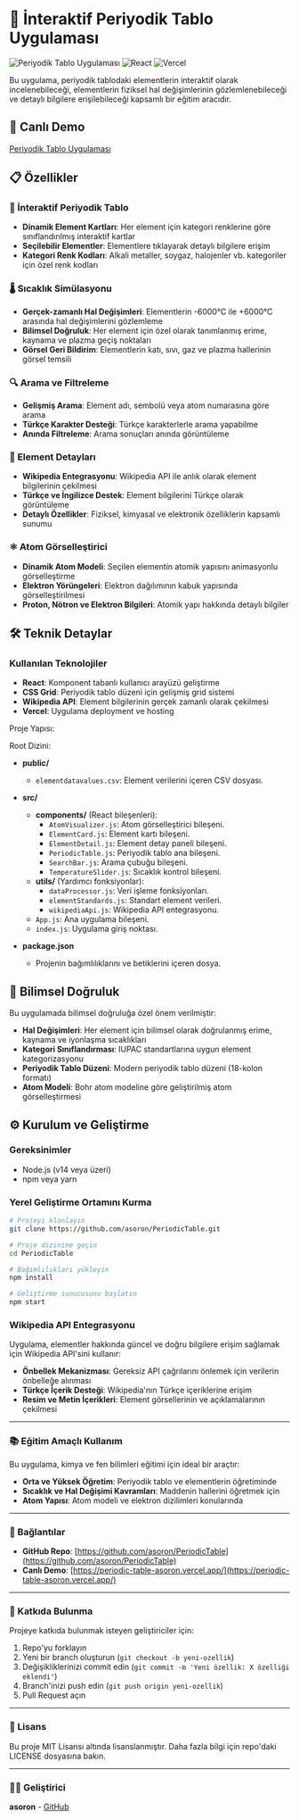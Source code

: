 # 🧪 İnteraktif Periyodik Tablo Uygulaması

![Periyodik Tablo Uygulaması](https://img.shields.io/badge/Periyodik%20Tablo-Eğitim%20Aracı-blue)
![React](https://img.shields.io/badge/React-18.2.0-61DAFB?logo=react)
![Vercel](https://img.shields.io/badge/Vercel-Deployment-black?logo=vercel)

Bu uygulama, periyodik tablodaki elementlerin interaktif olarak incelenebileceği, elementlerin fiziksel hal değişimlerinin gözlemlenebileceği ve detaylı bilgilere erişilebileceği kapsamlı bir eğitim aracıdır.

## 🌟 Canlı Demo

[Periyodik Tablo Uygulaması](https://periodic-table-asoron.vercel.app/)

## 📋 Özellikler

### 🔄 İnteraktif Periyodik Tablo
- **Dinamik Element Kartları**: Her element için kategori renklerine göre sınıflandırılmış interaktif kartlar
- **Seçilebilir Elementler**: Elementlere tıklayarak detaylı bilgilere erişim
- **Kategori Renk Kodları**: Alkali metaller, soygaz, halojenler vb. kategoriler için özel renk kodları

### 🌡️ Sıcaklık Simülasyonu
- **Gerçek-zamanlı Hal Değişimleri**: Elementlerin -6000°C ile +6000°C arasında hal değişimlerini gözlemleme
- **Bilimsel Doğruluk**: Her element için özel olarak tanımlanmış erime, kaynama ve plazma geçiş noktaları
- **Görsel Geri Bildirim**: Elementlerin katı, sıvı, gaz ve plazma hallerinin görsel temsili

### 🔍 Arama ve Filtreleme
- **Gelişmiş Arama**: Element adı, sembolü veya atom numarasına göre arama
- **Türkçe Karakter Desteği**: Türkçe karakterlerle arama yapabilme
- **Anında Filtreleme**: Arama sonuçları anında görüntüleme

### 🔬 Element Detayları
- **Wikipedia Entegrasyonu**: Wikipedia API ile anlık olarak element bilgilerinin çekilmesi
- **Türkçe ve İngilizce Destek**: Element bilgilerini Türkçe olarak görüntüleme
- **Detaylı Özellikler**: Fiziksel, kimyasal ve elektronik özelliklerin kapsamlı sunumu

### ⚛️ Atom Görselleştirici
- **Dinamik Atom Modeli**: Seçilen elementin atomik yapısını animasyonlu görselleştirme
- **Elektron Yörüngeleri**: Elektron dağılımının kabuk yapısında görselleştirilmesi
- **Proton, Nötron ve Elektron Bilgileri**: Atomik yapı hakkında detaylı bilgiler

## 🛠️ Teknik Detaylar

### Kullanılan Teknolojiler
- **React**: Komponent tabanlı kullanıcı arayüzü geliştirme
- **CSS Grid**: Periyodik tablo düzeni için gelişmiş grid sistemi
- **Wikipedia API**: Element bilgilerinin gerçek zamanlı olarak çekilmesi
- **Vercel**: Uygulama deployment ve hosting

Proje Yapısı:

Root Dizini:
- **public/**  
  - `elementdatavalues.csv`: Element verilerini içeren CSV dosyası.

- **src/**  
  - **components/** (React bileşenleri):  
    - `AtomVisualizer.js`: Atom görselleştirici bileşeni.  
    - `ElementCard.js`: Element kartı bileşeni.  
    - `ElementDetail.js`: Element detay paneli bileşeni.  
    - `PeriodicTable.js`: Periyodik tablo ana bileşeni.  
    - `SearchBar.js`: Arama çubuğu bileşeni.  
    - `TemperatureSlider.js`: Sıcaklık kontrol bileşeni.  
  - **utils/** (Yardımcı fonksiyonlar):  
    - `dataProcessor.js`: Veri işleme fonksiyonları.  
    - `elementStandards.js`: Standart element verileri.  
    - `wikipediaApi.js`: Wikipedia API entegrasyonu.  
  - `App.js`: Ana uygulama bileşeni.  
  - `index.js`: Uygulama giriş noktası.

- **package.json**  
  - Projenin bağımlılıklarını ve betiklerini içeren dosya.

## 🔬 Bilimsel Doğruluk

Bu uygulamada bilimsel doğruluğa özel önem verilmiştir:

- **Hal Değişimleri**: Her element için bilimsel olarak doğrulanmış erime, kaynama ve iyonlaşma sıcaklıkları
- **Kategori Sınıflandırması**: IUPAC standartlarına uygun element kategorizasyonu
- **Periyodik Tablo Düzeni**: Modern periyodik tablo düzeni (18-kolon formatı)
- **Atom Modeli**: Bohr atom modeline göre geliştirilmiş atom görselleştirmesi

## ⚙️ Kurulum ve Geliştirme

### Gereksinimler
- Node.js (v14 veya üzeri)
- npm veya yarn

### Yerel Geliştirme Ortamını Kurma

```bash
# Projeyi klonlayın
git clone https://github.com/asoron/PeriodicTable.git

# Proje dizinine geçin
cd PeriodicTable

# Bağımlılıkları yükleyin
npm install

# Geliştirme sunucusunu başlatın
npm start
```
### Wikipedia API Entegrasyonu

Uygulama, elementler hakkında güncel ve doğru bilgilere erişim sağlamak için Wikipedia API'sini kullanır:

- **Önbellek Mekanizması**: Gereksiz API çağrılarını önlemek için verilerin önbelleğe alınması
- **Türkçe İçerik Desteği**: Wikipedia'nın Türkçe içeriklerine erişim
- **Resim ve Metin İçerikleri**: Element görsellerinin ve açıklamalarının çekilmesi

---

### 📚 Eğitim Amaçlı Kullanım

Bu uygulama, kimya ve fen bilimleri eğitimi için ideal bir araçtır:

- **Orta ve Yüksek Öğretim**: Periyodik tablo ve elementlerin öğretiminde
- **Sıcaklık ve Hal Değişimi Kavramları**: Maddenin hallerini öğretmek için
- **Atom Yapısı**: Atom modeli ve elektron dizilimleri konularında

---

### 🔗 Bağlantılar

- **GitHub Repo**: [https://github.com/asoron/PeriodicTable](https://github.com/asoron/PeriodicTable)
- **Canlı Demo**: [https://periodic-table-asoron.vercel.app/](https://periodic-table-asoron.vercel.app/)

---

### 🤝 Katkıda Bulunma

Projeye katkıda bulunmak isteyen geliştiriciler için:

1. Repo'yu forklayın
2. Yeni bir branch oluşturun (`git checkout -b yeni-ozellik`)
3. Değişikliklerinizi commit edin (`git commit -m 'Yeni özellik: X özelliği eklendi'`)
4. Branch'inizi push edin (`git push origin yeni-ozellik`)
5. Pull Request açın

---

### 📄 Lisans

Bu proje MIT Lisansı altında lisanslanmıştır. Daha fazla bilgi için repo'daki LICENSE dosyasına bakın.

---

### 👨‍💻 Geliştirici

**asoron** - [GitHub](https://github.com/asoron)
